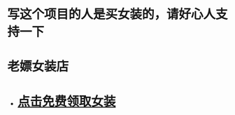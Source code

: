 # 写这个项目的人是买女装的，请好心人支持一下
# 老嫖女装店
* # [点击免费领取女装](https://item.taobao.com/item.htm?spm=a230r.1.14.27.6dc371b2REiOz8&id=555243957646&ns=1&abbucket=10#detail)

